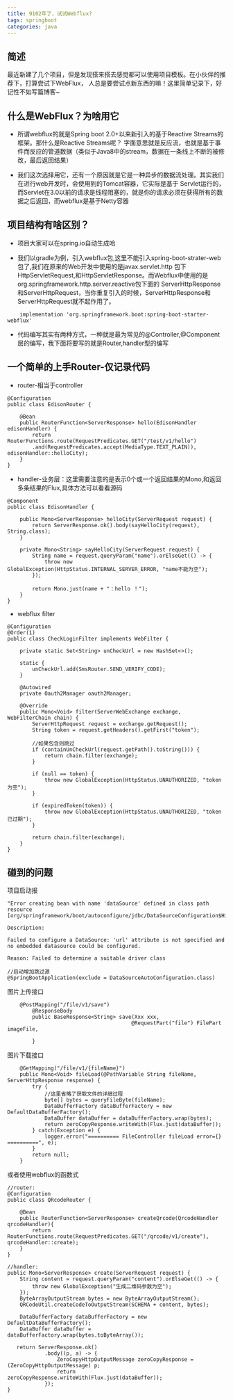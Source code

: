 ```yaml
---
title: 9102年了，试试Webflux?
tags: springboot
categories: java
---
```


##   简述
最近新建了几个项目，但是发现搭来搭去感觉都可以使用项目模板。在小伙伴的推荐下，打算尝试下WebFlux，
人总是要尝试点新东西的嘛！这里简单记录下，好记性不如写篇博客~

<!-- more -->

##  什么是WebFlux？为啥用它

*   所谓webflux的就是Spring boot 2.0+以来新引入的基于Reactive Streams的框架。那什么是Reactive Streams呢？
    字面意思就是反应流，也就是基于事件而反应的管道数据（类似于Java8中的stream，数据在一条线上不断的被修改，最后返回结果）

*   我们这次选择用它，还有一个原因就是它是一种异步的数据流处理。其实我们在进行web开发时，会使用到的Tomcat容器，它实际是基于
Servlet运行的，而Servlet在3.0以前的请求是线程阻塞的，就是你的请求必须在获得所有的数据之后返回，而webflux是基于Netty容器

##  项目结构有啥区别？

*   项目大家可以在spring.io自动生成哈

*   我们以gradle为例，引入webflux包,这里不能引入spring-boot-strater-web包了,我们在原来的Web开发中使用的是javax.servlet.http
包下HttpServletRequest,和HttpServletResponse。而Webflux中使用的是org.springframework.http.server.reactive包下面的
ServerHttpResponse和ServerHttpRequest，当你重复引入的时候，ServerHttpResponse和ServerHttpRequest就不起作用了。
```
    implementation 'org.springframework.boot:spring-boot-starter-webflux'
```

*   代码编写其实有两种方式，一种就是最为常见的@Controller,@Component层的编写，我下面将要写的就是Router,handler型的编写

##  一个简单的上手Router-仅记录代码
*   router-相当于controller
```
@Configuration
public class EdisonRouter {

    @Bean
    public RouterFunction<ServerResponse> hello(EdisonHandler edisonHandler) {
        return RouterFunctions.route(RequestPredicates.GET("/test/v1/hello")
        .and(RequestPredicates.accept(MediaType.TEXT_PLAIN)), edisonHandler::helloCity);
    }
}
```

*   handler-业务层：这里需要注意的是表示0个或一个返回结果的Mono,和返回多条结果的Flux,具体方法可以看看源码
```
@Component
public class EdisonHandler {

    public Mono<ServerResponse> helloCity(ServerRequest request) {
        return ServerResponse.ok().body(sayHelloCity(request), String.class);
    }

    private Mono<String> sayHelloCity(ServerRequest request) {
        String name = request.queryParam("name").orElseGet(() -> {
            throw new GlobalException(HttpStatus.INTERNAL_SERVER_ERROR, "name不能为空");
        });

        return Mono.just(name + "：hello ！");
    }
}
```

*   webflux filter
```
@Configuration
@Order(1)
public class CheckLoginFilter implements WebFilter {

    private static Set<String> unCheckUrl = new HashSet<>();

    static {
        unCheckUrl.add(SmsRouter.SEND_VERIFY_CODE);
    }

    @Autowired
    private Oauth2Manager oauth2Manager;

    @Override
    public Mono<Void> filter(ServerWebExchange exchange, WebFilterChain chain) {
        ServerHttpRequest request = exchange.getRequest();
        String token = request.getHeaders().getFirst("token");

        //如果包含则跳过
        if (containUnCheckUrl(request.getPath().toString())) {
            return chain.filter(exchange);
        }

        if (null == token) {
            throw new GlobalException(HttpStatus.UNAUTHORIZED, "token为空");
        }

        if (expiredToken(token)) {
            throw new GlobalException(HttpStatus.UNAUTHORIZED, "token已过期");
        }

        return chain.filter(exchange);
    }
}

```

##  碰到的问题
项目启动报
```
"Error creating bean with name 'dataSource' defined in class path resource [org/springframework/boot/autoconfigure/jdbc/DataSourceConfiguration$Hikari.class]"

Description:

Failed to configure a DataSource: 'url' attribute is not specified and no embedded datasource could be configured.

Reason: Failed to determine a suitable driver class

//启动增加跳过源
@SpringBootApplication(exclude = DataSourceAutoConfiguration.class)
```

图片上传接口
```
    @PostMapping("/file/v1/save")
        @ResponseBody
        public BaseResponse<String> save(Xxx xxx,
                                        @RequestPart("file") FilePart imageFile,

        }
```

图片下载接口
```
    @GetMapping("/file/v1/{fileName}")
    public Mono<Void> fileLoad(@PathVariable String fileName, ServerHttpResponse response) {
        try {
            //这里省略了获取文件的详细过程
            byte[] bytes = queryFileByte(fileName);
            DataBufferFactory dataBufferFactory = new DefaultDataBufferFactory();
            DataBuffer dataBuffer = dataBufferFactory.wrap(bytes);
            return zeroCopyResponse.writeWith(Flux.just(dataBuffer));
        } catch(Exception e) {
            logger.error("========== FileController fileLoad error={} ==========", e);
        }
        return null;
    }
```
或者使用webflux的函数式
```
//router:
@Configuration
public class QRcodeRouter {

    @Bean
    public RouterFunction<ServerResponse> createQrcode(QrcodeHandler qrcodeHandler){
        return RouterFunctions.route(RequestPredicates.GET("/qrcode/v1/create"), qrcodeHandler::create);
    }
}

//handler:
public Mono<ServerResponse> create(ServerRequest request) {
    String content = request.queryParam("content").orElseGet(() -> {
        throw new GlobalException("生成二维码参数为空");
    });
    ByteArrayOutputStream bytes = new ByteArrayOutputStream();
    QRCodeUtil.createCodeToOutputStream(SCHEMA + content, bytes);

    DataBufferFactory dataBufferFactory = new DefaultDataBufferFactory();
    DataBuffer dataBuffer = dataBufferFactory.wrap(bytes.toByteArray());

   return ServerResponse.ok()
            .body((p, a) -> {
                ZeroCopyHttpOutputMessage zeroCopyResponse = (ZeroCopyHttpOutputMessage) p;
                return zeroCopyResponse.writeWith(Flux.just(dataBuffer));
            });
}


```
